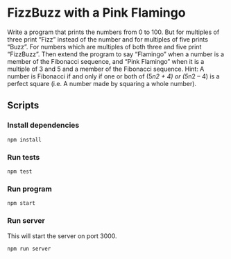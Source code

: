 # FizzBuzz with a Pink Flamingo

Write a program that prints the numbers from 0 to 100. But for multiples of three print “Fizz” instead of the number and for multiples of five prints “Buzz”. For numbers which are multiples of both three and five print “FizzBuzz”. Then extend the program to say “Flamingo” when a number is a member of the Fibonacci sequence, and “Pink Flamingo” when it is a multiple of 3 and 5 and a member of the Fibonacci sequence. Hint: A number is Fibonacci if and only if one or both of (5*n2 + 4) or (5*n2 – 4) is a perfect square (i.e. A number made by squaring a whole number).

## Scripts

### Install dependencies
```
npm install
```

### Run tests
```
npm test
```

### Run program
```
npm start
```

### Run server

This will start the server on port 3000.

```
npm run server
```
